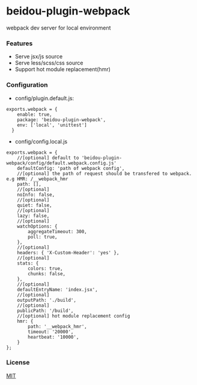 # beidou-plugin-webpack

webpack dev server for local environment

### Features
* Serve jsx/js source
* Serve less/scss/css source
* Support hot module replacement(hmr)


### Configuration

- config/plugin.default.js:  

```
exports.webpack = {
    enable: true,
    package: 'beidou-plugin-webpack',
    env: ['local', 'unittest']
  }

```

- config/config.local.js  

```
exports.webpack = {
    //[optional] default to 'beidou-plugin-webpack/config/default.webpack.config.js'
    defaultConfig: 'path of webpack config', 
    //[optional] the path of request should be transfered to webpack. e.g HMR: /__webpack_hmr
    path: [], 
    //[optional] 
    noInfo: false,
    //[optional] 
    quiet: false,
    //[optional] 
    lazy: false,
    //[optional] 
    watchOptions: {
        aggregateTimeout: 300,
        poll: true,
    },
    //[optional] 
    headers: { 'X-Custom-Header': 'yes' },
    //[optional] 
    stats: {
        colors: true,
        chunks: false,
    },
    //[optional] 
    defaultEntryName: 'index.jsx',
    //[optional] 
    outputPath: './build',
    //[optional] 
    publicPath: '/build',
    //[optional] hot module replacement config
    hmr: {
        path: '__webpack_hmr',
        timeout: '20000',
        heartbeat: '10000',
    }
};

```

### License

[MIT](LICENSE)
